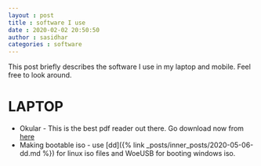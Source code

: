 ```yaml
---
layout : post
title : software I use
date : 2020-02-02 20:50:50
author : sasidhar
categories : software
---
```

This post briefly describes the software I use in my laptop and mobile. Feel free to look around.

# LAPTOP

* Okular - This is the best pdf reader out there. Go download now from [here](https://okular.kde.org/)
* Making bootable iso - use [dd]({% link _posts/inner_posts/2020-05-06-dd.md %}) for linux iso files and WoeUSB for booting windows iso.
